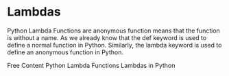 # Lambdas

Python Lambda Functions are anonymous function means that the function is without a name. As we already know that the def keyword is used to define a normal function in Python. Similarly, the lambda keyword is used to define an anonymous function in Python.

<ResourceGroupTitle>Free Content</ResourceGroupTitle>
<BadgeLink colorScheme='yellow' badgeText='Read' href='https://www.geeksforgeeks.org/python-lambda-anonymous-functions-filter-map-reduce/'>Python Lambda Functions</BadgeLink>
<BadgeLink colorScheme='yellow' badgeText='Read' href='https://www.w3schools.com/python/python_lambda.asp'>Lambdas in Python</BadgeLink>

